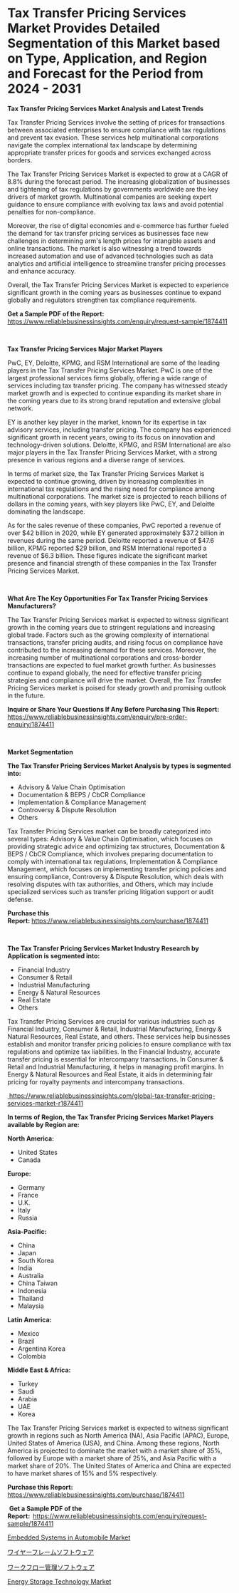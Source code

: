 <p><h1>Tax Transfer Pricing Services Market Provides Detailed Segmentation of this Market based on Type, Application, and Region and Forecast for the Period from 2024 - 2031</h1></p><p><strong>Tax Transfer Pricing Services Market Analysis and Latest Trends</strong></p>
<p><p>Tax Transfer Pricing Services involve the setting of prices for transactions between associated enterprises to ensure compliance with tax regulations and prevent tax evasion. These services help multinational corporations navigate the complex international tax landscape by determining appropriate transfer prices for goods and services exchanged across borders.</p><p>The Tax Transfer Pricing Services Market is expected to grow at a CAGR of 8.8% during the forecast period. The increasing globalization of businesses and tightening of tax regulations by governments worldwide are the key drivers of market growth. Multinational companies are seeking expert guidance to ensure compliance with evolving tax laws and avoid potential penalties for non-compliance.</p><p>Moreover, the rise of digital economies and e-commerce has further fueled the demand for tax transfer pricing services as businesses face new challenges in determining arm's length prices for intangible assets and online transactions. The market is also witnessing a trend towards increased automation and use of advanced technologies such as data analytics and artificial intelligence to streamline transfer pricing processes and enhance accuracy.</p><p>Overall, the Tax Transfer Pricing Services Market is expected to experience significant growth in the coming years as businesses continue to expand globally and regulators strengthen tax compliance requirements.</p></p>
<p><strong>Get a Sample PDF of the Report:&nbsp;</strong> <a href="https://www.reliablebusinessinsights.com/enquiry/request-sample/1874411">https://www.reliablebusinessinsights.com/enquiry/request-sample/1874411</a></p>
<p>&nbsp;</p>
<p><strong>Tax Transfer Pricing Services Major Market Players</strong></p>
<p><p>PwC, EY, Deloitte, KPMG, and RSM International are some of the leading players in the Tax Transfer Pricing Services Market. PwC is one of the largest professional services firms globally, offering a wide range of services including tax transfer pricing. The company has witnessed steady market growth and is expected to continue expanding its market share in the coming years due to its strong brand reputation and extensive global network.</p><p>EY is another key player in the market, known for its expertise in tax advisory services, including transfer pricing. The company has experienced significant growth in recent years, owing to its focus on innovation and technology-driven solutions. Deloitte, KPMG, and RSM International are also major players in the Tax Transfer Pricing Services Market, with a strong presence in various regions and a diverse range of services.</p><p>In terms of market size, the Tax Transfer Pricing Services Market is expected to continue growing, driven by increasing complexities in international tax regulations and the rising need for compliance among multinational corporations. The market size is projected to reach billions of dollars in the coming years, with key players like PwC, EY, and Deloitte dominating the landscape.</p><p>As for the sales revenue of these companies, PwC reported a revenue of over $42 billion in 2020, while EY generated approximately $37.2 billion in revenues during the same period. Deloitte reported a revenue of $47.6 billion, KPMG reported $29 billion, and RSM International reported a revenue of $6.3 billion. These figures indicate the significant market presence and financial strength of these companies in the Tax Transfer Pricing Services Market.</p></p>
<p>&nbsp;</p>
<p><strong>What Are The Key Opportunities For Tax Transfer Pricing Services Manufacturers?</strong></p>
<p><p>The Tax Transfer Pricing Services market is expected to witness significant growth in the coming years due to stringent regulations and increasing global trade. Factors such as the growing complexity of international transactions, transfer pricing audits, and rising focus on compliance have contributed to the increasing demand for these services. Moreover, the increasing number of multinational corporations and cross-border transactions are expected to fuel market growth further. As businesses continue to expand globally, the need for effective transfer pricing strategies and compliance will drive the market. Overall, the Tax Transfer Pricing Services market is poised for steady growth and promising outlook in the future.</p></p>
<p><strong>Inquire or Share Your Questions If Any Before Purchasing This Report:</strong> <a href="https://www.reliablebusinessinsights.com/enquiry/pre-order-enquiry/1874411">https://www.reliablebusinessinsights.com/enquiry/pre-order-enquiry/1874411</a></p>
<p>&nbsp;</p>
<p><strong>Market Segmentation</strong></p>
<p><strong>The Tax Transfer Pricing Services Market Analysis by types is segmented into:</strong></p>
<p><ul><li>Advisory & Value Chain Optimisation</li><li>Documentation & BEPS / CbCR Compliance</li><li>Implementation & Compliance Management</li><li>Controversy & Dispute Resolution</li><li>Others</li></ul></p>
<p><p>Tax Transfer Pricing Services market can be broadly categorized into several types: Advisory & Value Chain Optimisation, which focuses on providing strategic advice and optimizing tax structures, Documentation & BEPS / CbCR Compliance, which involves preparing documentation to comply with international tax regulations, Implementation & Compliance Management, which focuses on implementing transfer pricing policies and ensuring compliance, Controversy & Dispute Resolution, which deals with resolving disputes with tax authorities, and Others, which may include specialized services such as transfer pricing litigation support or audit defense.</p></p>
<p><strong>Purchase this Report:&nbsp;</strong><a href="https://www.reliablebusinessinsights.com/purchase/1874411">https://www.reliablebusinessinsights.com/purchase/1874411</a></p>
<p>&nbsp;</p>
<p><strong>The Tax Transfer Pricing Services Market Industry Research by Application is segmented into:</strong></p>
<p><ul><li>Financial Industry</li><li>Consumer & Retail</li><li>Industrial Manufacturing</li><li>Energy & Natural Resources</li><li>Real Estate</li><li>Others</li></ul></p>
<p><p>Tax Transfer Pricing Services are crucial for various industries such as Financial Industry, Consumer & Retail, Industrial Manufacturing, Energy & Natural Resources, Real Estate, and others. These services help businesses establish and monitor transfer pricing policies to ensure compliance with tax regulations and optimize tax liabilities. In the Financial Industry, accurate transfer pricing is essential for intercompany transactions. In Consumer & Retail and Industrial Manufacturing, it helps in managing profit margins. In Energy & Natural Resources and Real Estate, it aids in determining fair pricing for royalty payments and intercompany transactions.</p></p>
<p><a href="https://www.reliablebusinessinsights.com/global-tax-transfer-pricing-services-market-r1874411">&nbsp;https://www.reliablebusinessinsights.com/global-tax-transfer-pricing-services-market-r1874411</a></p>
<p><strong>In terms of Region, the Tax Transfer Pricing Services Market Players available by Region are:</strong></p>
<p>
    <p> <strong> North America: </strong>
        <ul>
            <li>United States</li>
            <li>Canada</li>
        </ul>
        </p> 
    <p> <strong> Europe: </strong>
        <ul>
            <li>Germany</li>
            <li>France</li>
            <li>U.K.</li>
            <li>Italy</li>
            <li>Russia</li>
        </ul>
        </p> 
    <p> <strong> Asia-Pacific: </strong>
        <ul>
            <li>China</li>
            <li>Japan</li>
            <li>South Korea</li>
            <li>India</li>
            <li>Australia</li>
            <li>China Taiwan</li>
            <li>Indonesia</li>
            <li>Thailand</li>
            <li>Malaysia</li>
        </ul>
        </p> 
    <p> <strong> Latin America: </strong>
        <ul>
            <li>Mexico</li>
            <li>Brazil</li>
            <li>Argentina Korea</li>
            <li>Colombia</li>
        </ul>
        </p> 
    <p> <strong> Middle East & Africa: </strong>
        <ul>
            <li>Turkey</li>
            <li>Saudi</li>
            <li>Arabia</li>
            <li>UAE</li>
            <li>Korea</li>
        </ul>
    </p>
    </p>
<p><p>The Tax Transfer Pricing Services market is expected to witness significant growth in regions such as North America (NA), Asia Pacific (APAC), Europe, United States of America (USA), and China. Among these regions, North America is projected to dominate the market with a market share of 35%, followed by Europe with a market share of 25%, and Asia Pacific with a market share of 20%. The United States of America and China are expected to have market shares of 15% and 5% respectively.</p></p>
<p><strong>Purchase this Report: </strong><a href="https://www.reliablebusinessinsights.com/purchase/1874411">https://www.reliablebusinessinsights.com/purchase/1874411</a></p>
<p>&nbsp;<strong>Get a Sample PDF of the Report:&nbsp;&nbsp;</strong><a href="https://www.reliablebusinessinsights.com/enquiry/request-sample/1874411">https://www.reliablebusinessinsights.com/enquiry/request-sample/1874411</a></p>
<p><strong></strong></p>
<p><p><a href="https://github.com/guneycigdem35/Market-Research-Report-List-4/blob/main/embedded-systems-in-automobile-market.md">Embedded Systems in Automobile Market</a></p><p><a href="https://github.com/tanyaali3/Market-Research-Report-List-2/blob/main/9751475181427.md">ワイヤーフレームソフトウェア</a></p><p><a href="https://github.com/DwightHuels1/Market-Research-Report-List-2/blob/main/5802621181428.md">ワークフロー管理ソフトウェア</a></p><p><a href="https://github.com/biheemgalvinlouises6hokrh3h/Market-Research-Report-List-3/blob/main/energy-storage-technology-market.md">Energy Storage Technology Market</a></p></p>